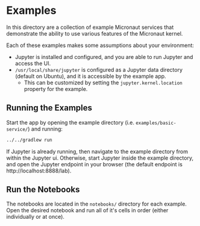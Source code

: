 Examples
===

In this directory are a collection of example Micronaut services that
demonstrate the ability to use various features of the Micronaut kernel.

Each of these examples makes some assumptions about your environment:
- Jupyter is installed and configured, and you are able to run Jupyter and
  access the UI.
- `/usr/local/share/jupyter` is configured as a Jupyter data directory (default
  on Ubuntu), and it is accessible by the example app.
  - This can be customized by setting the `jupyter.kernel.location` property
    for the example.

## Running the Examples
Start the app by opening the example directory (i.e. `examples/basic-service/`)
and running:
```bash
../../gradlew run
```

If Jupyter is already running, then navigate to the example directory from
within the Jupyter ui. Otherwise, start Jupyter inside the example directory,
and open the Jupyter endpoint in your browser (the default endpoint is
http://localhost:8888/lab).

## Run the Notebooks
The notebooks are located in the `notebooks/` directory for each example. Open
the desired notebook and run all of it's cells in order (either individually or
at once).